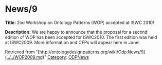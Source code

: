 #  News/9


__Title:__ 2nd Workshop on Ontology Patterns (WOP) accepted at ISWC 2010!


__Description:__ We are happy to announce that the proposal for a second edition of WOP has been accepted for ISWC2010. The first edition was held at ISWC2009. More information and CFPs will appear here in June! 





Retrieved from "[http://ontologydesignpatterns.org/wiki/Odp:News/9](../../WOP2009.md)"
 [Category](http://ontologydesignpatterns.org/wiki/Special:Categories "Special:Categories"): [ODPNews](../../Category/ODPNews.md "Category:ODPNews")